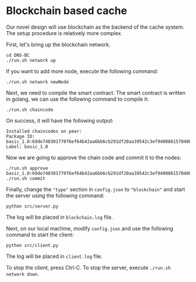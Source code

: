 # Blockchain based cache

Our novel design will use blockchain as the backend of the cache system. The setup procedure is relatively more complex.

First, let's bring up the blockchain network.

```shell
cd DNS-BC
./run.sh network up
```

If you want to add more node, execute the following command:

```shell
./run.sh network newNode
```

Next, we need to compile the smart contract. The smart contract is written in golang, we can use the following command to compile it:

```shell
./run.sh chaincode
```

On success, it will have the following output:

```text
Installed chaincodes on peer:
Package ID: basic_1.0:69de748301770f6ef64b42aa6bb6cb291df20aa39542c3ef94008615704007f3, Label: basic_1.0
```

Now we are going to approve the chain code and commit it to the nodes:

```shell
./run.sh approve basic_1.0:69de748301770f6ef64b42aa6bb6cb291df20aa39542c3ef94008615704007f3
./run.sh commit
```

Finally, change the `"type"` section in `config.json` to `"blockchain"` and start the server using the following command:

```shell
python src/server.py
```

The log will be placed in `blockchain.log` file.

Next, on our local machine, modify `config.json` and use the following command to start the client:

```shell
python src/client.py
```

The log will be placed in `client.log` file.

To stop the client, press Ctrl-C. To stop the server, execute `./run.sh network down`.
